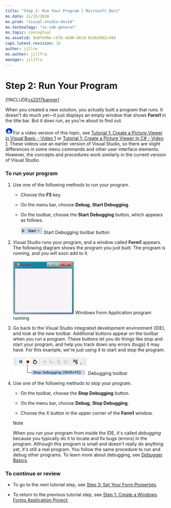 ```yaml
---
title: "Step 2: Run Your Program | Microsoft Docs"
ms.date: 11/15/2016
ms.prod: "visual-studio-dev14"
ms.technology: "vs-ide-general"
ms.topic: conceptual
ms.assetid: 9a8fe90e-c97b-4e98-b6c8-0c6b3962c49d
caps.latest.revision: 16
author: jillre
ms.author: jillfra
manager: jillfra
---
```

# Step 2: Run Your Program
[!INCLUDE[vs2017banner](../includes/vs2017banner.md)]

When you created a new solution, you actually built a program that runs. It doesn't do much yet—it just displays an empty window that shows **Form1** in the title bar. But it does run, as you're about to find out.

 ![link to video](../data-tools/media/playvideo.gif "PlayVideo")For a video version of this topic, see [Tutorial 1: Create a Picture Viewer in Visual Basic - Video 1](https://go.microsoft.com/fwlink/?LinkId=205209) or [Tutorial 1: Create a Picture Viewer in C# - Video 1](https://go.microsoft.com/fwlink/?LinkId=205199). These videos use an earlier version of Visual Studio, so there are slight differences in some menu commands and other user interface elements. However, the concepts and procedures work similarly in the current version of Visual Studio.

### To run your program

1. Use one of the following methods to run your program.

    - Choose the **F5** key.

    - On the menu bar, choose **Debug**, **Start Debugging**.

    - On the toolbar, choose the **Start Debugging** button, which appears as follows.

         ![Start Debugging toolbar button](../ide/media/express-icondebug.png "Express_IconDebug")
Start Debugging toolbar button

2. Visual Studio runs your program, and a window called **Form1** appears. The following diagram shows the program you just built. The program is running, and you will soon add to it.

     ![Windows Form application program running](../ide/media/express-firstrun.png "Express_FirstRun")
Windows Form Application program running

3. Go back to the Visual Studio integrated development environment (IDE), and look at the new toolbar. Additional buttons appear on the toolbar when you run a program. These buttons let you do things like stop and start your program, and help you track down any errors (bugs) it may have. For this example, we're just using it to start and stop the program.

     ![Debugging toolbar](../ide/media/express-debugtoolbar.png "Express_DebugToolbar")
Debugging toolbar

4. Use one of the following methods to stop your program.

    - On the toolbar, choose the **Stop Debugging** button.

    - On the menu bar, choose **Debug**, **Stop Debugging**.

    - Choose the X button in the upper corner of the **Form1** window.

    > [!NOTE]
    > When you run your program from inside the IDE, it's called *debugging* because you typically do it to locate and fix bugs (errors) in the program. Although this program is small and doesn't really do anything yet, it's still a real program. You follow the same procedure to run and debug other programs. To learn more about debugging, see [Debugger Basics](../debugger/debugger-basics.md).

### To continue or review

- To go to the next tutorial step, see [Step 3: Set Your Form Properties](../ide/step-3-set-your-form-properties.md).

- To return to the previous tutorial step, see [Step 1: Create a Windows Forms Application Project](../ide/step-1-create-a-windows-forms-application-project.md).
